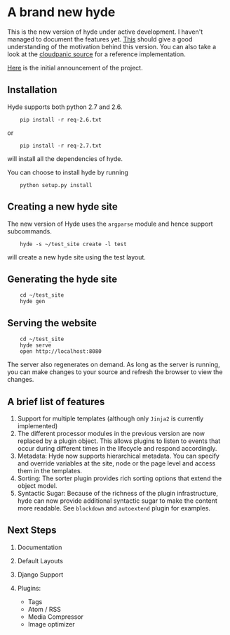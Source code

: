 # A brand new **hyde**

This is the new version of hyde under active development.
I haven't managed to document the features yet. [This][hyde1-0] should
give a good understanding of the motivation behind this version. You can
also take a look at the [cloudpanic source][cp] for a reference implementation.

[hyde1-0]: http://groups.google.com/group/hyde-dev/web/hyde-1-0
[cp]: http://github.com/tipiirai/cloudpanic/tree/refactor

[Here](http://groups.google.com/group/hyde-dev/browse_thread/thread/2a143bd2081b3322) is
the initial announcement of the project.

## Installation

Hyde supports both python 2.7 and 2.6.

        pip install -r req-2.6.txt

or

        pip install -r req-2.7.txt


will install all the dependencies of hyde.

You can choose to install hyde by running

        python setup.py install

## Creating a new hyde site

The new version of Hyde uses the `argparse` module and hence support subcommands.


        hyde -s ~/test_site create -l test

will create a new hyde site using the test layout.


## Generating the hyde site

        cd ~/test_site
        hyde gen

## Serving the website

        cd ~/test_site
        hyde serve
        open http://localhost:8080


The server also regenerates on demand. As long as the server is running,
you can make changes to your source and refresh the browser to view the changes.


## A brief list of features


1. Support for multiple templates (although only `Jinja2` is currently implemented)
2. The different processor modules in the previous version are now
   replaced by a plugin object. This allows plugins to listen to events that
   occur during different times in the lifecycle and respond accordingly.
3. Metadata: Hyde now supports hierarchical metadata. You can specify and override
   variables at the site, node or the page level and access them in the templates.
4. Sorting: The sorter plugin provides rich sorting options that extend the
   object model.
5. Syntactic Sugar: Because of the richness of the plugin infrastructure, hyde can
   now provide additional syntactic sugar to make the content more readable. See
   `blockdown` and `autoextend` plugin for examples.

## Next Steps

1. Documentation
2. Default Layouts
3. Django Support
4. Plugins:

    * Tags
    * Atom / RSS
    * Media Compressor
    * Image optimizer